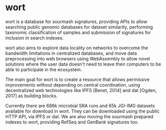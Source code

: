 # wort

wort is a database for sourmash signatures, providing APIs to allow searching
public genomic databases for dataset similarity, performing taxonomic
classification of samples and submission of signatures for inclusion in search
indexes.

wort also aims to explore data locality on networks to overcome the bandwidth
limitations in centralized databases, and move data preprocessing into web
browsers using WebAssembly to allow novel solutions where the user data doesn't
need to leave their computers to be able to participate in the ecosystem.

The main goal for wort is to create a resource that allows permissive
improvements without depending on central coordination, using decentralized web
technologies like IPFS [Benet, 2014] and dat [Ogden, 2017] as building blocks.

Currently there are 686k microbial SRA runs and 65k JGI-IMG datasets available
for download in wort. They can be downloaded using the public HTTP API, via IPFS
or dat. We are also moving the sourmash prepared indexes to wort, providing
RefSeq and GenBank signatures too.

